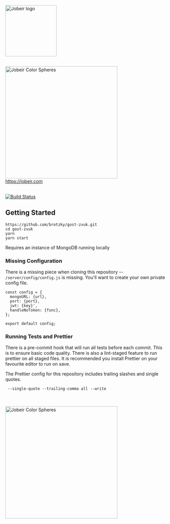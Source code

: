 <a href="https://jobeir.com"><img src="https://raw.githubusercontent.com/brotzky/jobeir/master/design/images/jobeir-logo.png" width="160px" alt="Jobeir logo" align="center" /></a>

<br/>

<img src="https://raw.githubusercontent.com/brotzky/jobeir/master/design/images/colored-spheres.png" width="350px" alt="Jobeir Color Spheres" />
 
<br/>
<a href="https://jobeir.com">https://jobeir.com</a>

<br/>
<br/>

[![Build Status](https://travis-ci.org/brotzky/jobeir.svg?branch=master)](https://travis-ci.org/brotzky/jobeir)

## Getting Started

```
https://github.com/brotzky/gost-zvuk.git
cd gost-zvuk
yarn
yarn start
```
Requires an instance of MongoDB running locally

### Missing Configuration

There is a missing piece when cloning this repository -- `/server/config/config.js` is missing.
You'll want to create your own private config file.
```
const config = {
  mongoURL: {url},
  port: {port},
  jwt: {key}',
  handleNoToken: {func},
};

export default config;
```

### Running Tests and Prettier

There is a pre-commit hook that will run all tests before each commit. This is to ensure
basic code quality. There is also a lint-staged feature to run prettier on all staged
files. It is recommended you install Prettier on your favourite editor to run on save.

The Prettier config for this repository includes trailing slashes and single quotes.
```
 --single-quote --trailing-comma all --write
```
<br/>
<br/>
<img src="https://raw.githubusercontent.com/brotzky/jobeir/master/design/images/colored-spheres.png" width="350px" alt="Jobeir Color Spheres" />
